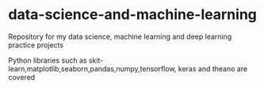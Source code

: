 # data-science-and-machine-learning
Repository for my data science, machine learning and deep learning practice projects

Python libraries such as skit-learn,matplotlib,seaborn,pandas,numpy,tensorflow,
keras and theano are covered
